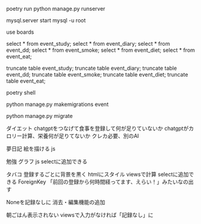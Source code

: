 poetry run python manage.py runserver

mysql.server start
mysql -u root

use boards

select * from event_study;
select * from event_diary;
select * from event_dd;
select * from event_smoke;
select * from event_diet;
select * from event_eat;


truncate table event_study;
truncate table event_diary;
truncate table event_dd;
truncate table event_smoke;
truncate table event_diet;
truncate table event_eat;


poetry shell

python manage.py makemigrations event

python manage.py migrate



ダイエット
chatgptをつなげて食事を登録して何が足りていないか
chatgptがカロリー計算、栄養何が足りてないか クレカ必要、別のAI


夢日記
絵を描ける js

勉強
グラフ js
selectに追加できる

タバコ
登録するごとに背景を黒く htmlにスタイル viewsで計算
selectに追加できる ForeignKey
「前回の登録から何時間経ってます、えらい！」みたいなの出す

Noneを記録なしに
消去・編集機能の追加



朝ごはん表示されない
viewsで入力がなければ「記録なし」に
